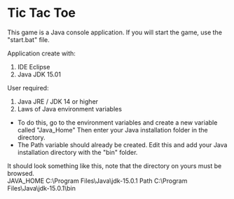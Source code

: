 # Tic Tac Toe

This game is a Java console application. 
If you will start the game, use the "start.bat" file.

Application create with:
1) IDE Eclipse
2) Java JDK 15.01

User required:
1) Java JRE / JDK 14 or higher
2) Laws of Java environment variables  
-  To do this, go to the environment variables and create a new variable called "Java_Home" 
   Then enter your Java installation folder in the directory. 
-  The Path variable should already be created. Edit this and add your Java installation directory with the "bin" folder. 

It should look something like this, note that the directory on yours must be browsed.  
JAVA_HOME   C:\Program Files\Java\jdk-15.0.1
Path        C:\Program Files\Java\jdk-15.0.1\bin

